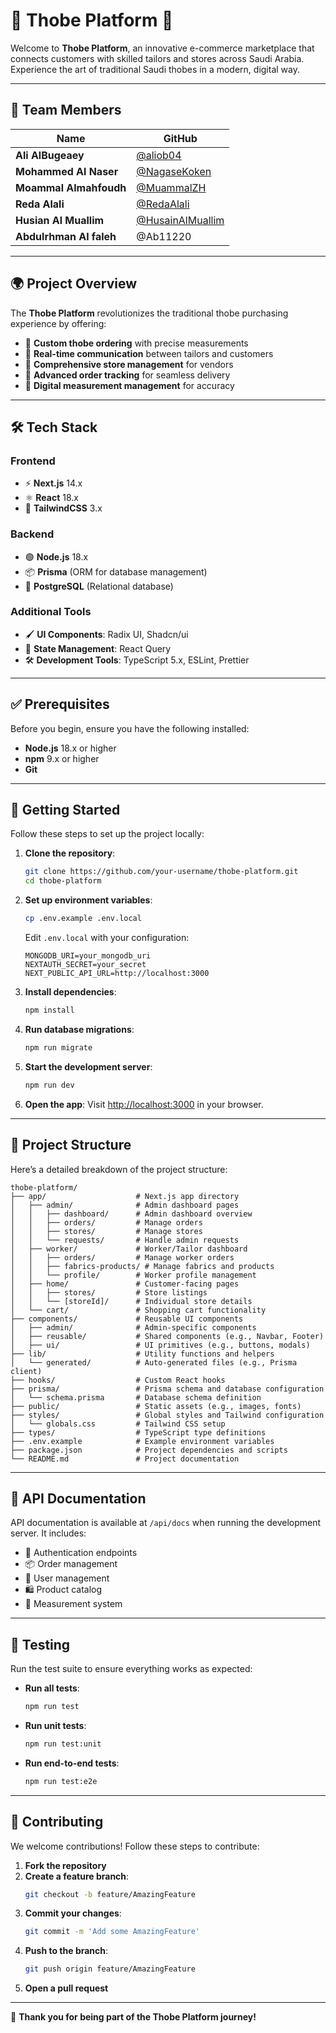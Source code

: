 # 🌟 **Thobe Platform** 🌟

Welcome to **Thobe Platform**, an innovative e-commerce marketplace that connects customers with skilled tailors and stores across Saudi Arabia. Experience the art of traditional Saudi thobes in a modern, digital way.

---

## 👥 **Team Members**

| Name                  | GitHub         |
|-----------------------|----------------|
| **Ali AlBugeaey**     | [@aliob04](https://github.com/aliob04) |
| **Mohammed Al Naser** | [@NagaseKoken](https://github.com/NagaseKoken) |
| **Moammal Almahfoudh**| [@MuammalZH](https://github.com/MuammalZH) |
| **Reda Alali**        | [@RedaAlali](https://github.com/RedaAlali) |
| **Husian Al Muallim** | [@HusainAlMuallim](https://github.com/HusainAlMuallim) |
| **Abdulrhman Al faleh** | @Ab11220     |

---

## 🌍 **Project Overview**

The **Thobe Platform** revolutionizes the traditional thobe purchasing experience by offering:

- 🧵 **Custom thobe ordering** with precise measurements
- 💬 **Real-time communication** between tailors and customers
- 🏬 **Comprehensive store management** for vendors
- 🚚 **Advanced order tracking** for seamless delivery
- 📏 **Digital measurement management** for accuracy

---

## 🛠️ **Tech Stack**

### **Frontend**
- ⚡ **Next.js** 14.x
- ⚛️ **React** 18.x
- 🎨 **TailwindCSS** 3.x

### **Backend**
- 🟢 **Node.js** 18.x
- 📦 **Prisma** (ORM for database management)
- 🐘 **PostgreSQL** (Relational database)


### **Additional Tools**
- 🖌️ **UI Components**: Radix UI, Shadcn/ui
- 🔄 **State Management**: React Query
- 🛠️ **Development Tools**: TypeScript 5.x, ESLint, Prettier

---

## ✅ **Prerequisites**

Before you begin, ensure you have the following installed:

- **Node.js** 18.x or higher
- **npm** 9.x or higher
- **Git**

---

## 🚀 **Getting Started**

Follow these steps to set up the project locally:

1. **Clone the repository**:
   ```bash
   git clone https://github.com/your-username/thobe-platform.git
   cd thobe-platform
   ```

2. **Set up environment variables**:
   ```bash
   cp .env.example .env.local
   ```
   Edit `.env.local` with your configuration:
   ```
   MONGODB_URI=your_mongodb_uri
   NEXTAUTH_SECRET=your_secret
   NEXT_PUBLIC_API_URL=http://localhost:3000
   ```

3. **Install dependencies**:
   ```bash
   npm install
   ```

4. **Run database migrations**:
   ```bash
   npm run migrate
   ```

5. **Start the development server**:
   ```bash
   npm run dev
   ```

6. **Open the app**:
   Visit [http://localhost:3000](http://localhost:3000) in your browser.

---

## 📂 **Project Structure**

Here’s a detailed breakdown of the project structure:

```
thobe-platform/
├── app/                    # Next.js app directory
│   ├── admin/              # Admin dashboard pages
│   │   ├── dashboard/      # Admin dashboard overview
│   │   ├── orders/         # Manage orders
│   │   ├── stores/         # Manage stores
│   │   └── requests/       # Handle admin requests
│   ├── worker/             # Worker/Tailor dashboard
│   │   ├── orders/         # Manage worker orders
│   │   ├── fabrics-products/ # Manage fabrics and products
│   │   └── profile/        # Worker profile management
│   ├── home/               # Customer-facing pages
│   │   ├── stores/         # Store listings
│   │   └── [storeId]/      # Individual store details
│   └── cart/               # Shopping cart functionality
├── components/             # Reusable UI components
│   ├── admin/              # Admin-specific components
│   ├── reusable/           # Shared components (e.g., Navbar, Footer)
│   ├── ui/                 # UI primitives (e.g., buttons, modals)
├── lib/                    # Utility functions and helpers
│   └── generated/          # Auto-generated files (e.g., Prisma client)
├── hooks/                  # Custom React hooks
├── prisma/                 # Prisma schema and database configuration
│   └── schema.prisma       # Database schema definition
├── public/                 # Static assets (e.g., images, fonts)
├── styles/                 # Global styles and Tailwind configuration
│   └── globals.css         # Tailwind CSS setup
├── types/                  # TypeScript type definitions
├── .env.example            # Example environment variables
├── package.json            # Project dependencies and scripts
└── README.md               # Project documentation
```

---

## 📖 **API Documentation**

API documentation is available at `/api/docs` when running the development server. It includes:

- 🔑 Authentication endpoints
- 📦 Order management
- 👤 User management
- 🛍️ Product catalog
- 📏 Measurement system

---

## 🧪 **Testing**

Run the test suite to ensure everything works as expected:

- **Run all tests**:
  ```bash
  npm run test
  ```

- **Run unit tests**:
  ```bash
  npm run test:unit
  ```

- **Run end-to-end tests**:
  ```bash
  npm run test:e2e
  ```

---

## 🤝 **Contributing**

We welcome contributions! Follow these steps to contribute:

1. **Fork the repository**
2. **Create a feature branch**:
   ```bash
   git checkout -b feature/AmazingFeature
   ```
3. **Commit your changes**:
   ```bash
   git commit -m 'Add some AmazingFeature'
   ```
4. **Push to the branch**:
   ```bash
   git push origin feature/AmazingFeature
   ```
5. **Open a pull request**

---

🎉 **Thank you for being part of the Thobe Platform journey!**
